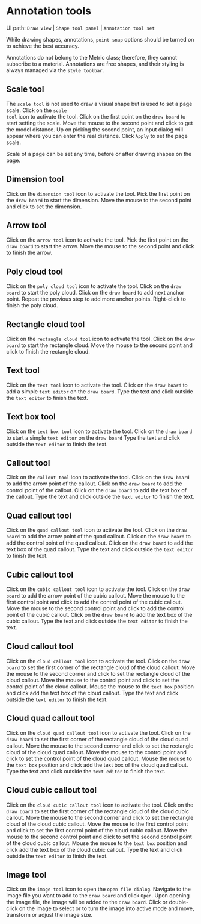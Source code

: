 # Annotation tools
<tldr>
    <p>UI path: <ui-path><code>Draw view</code> | <code>Shape tool panel</code> | <code>Annotation tool set</code></ui-path></p>
</tldr>

<tip>
<p>
While drawing shapes, annotations, <code>point snap</code> options should be turned on to achieve the best accuracy.
</p>
</tip>
<note>
<p>
Annotations do not belong to the Metric class; therefore, they cannot subscribe to a material. Annotations are free shapes, and their styling is always managed via the <code>style toolbar</code>.</p>
</note>

## Scale tool
The <code>scale tool</code> is not used to draw a visual shape but is used to set a page scale.
<procedure>
<step>
Click on the <code>scale tool</code> icon to activate the tool.
</step>
<step>
Click on the first point on the <code>draw board</code> to start setting the scale.
</step>
<step>
Move the mouse to the second point and click to get the model distance.
</step>
<step>
Up on picking the second point, an input dialog will appear where you can enter the real distance.
</step>
<step>
Click <code>Apply</code> to set the page scale.
</step>
<tip>
<p>
   Scale of a page can be set any time, before or after drawing shapes on the page.
</p>
</tip>
</procedure>

## Dimension tool
<procedure>

<step>
Click on the <code>dimension tool</code> icon to activate the tool.
</step>
<step>
Pick the first point on the <code>draw board</code> to start the dimension.
</step>
<step>
Move the mouse to the second point and click to set the dimension.
</step>
</procedure>

## Arrow tool
<procedure>
<step>
Click on the <code>arrow tool</code> icon to activate the tool.
</step>
<step>
Pick the first point on the <code>draw board</code> to start the arrow.
</step>
<step>
Move the mouse to the second point and click to finish the arrow.
</step>
</procedure>

## Poly cloud tool
<procedure>
<step>
Click on the <code>poly cloud tool</code> icon to activate the tool.
</step>
<step>
Click on the <code>draw board</code> to start the poly cloud.
</step>
<step>
Click on the <code>draw board</code> to add next anchor point.
</step>
<step>
Repeat the previous step to add more anchor points.
</step>
<step>
Right-click to finish the poly cloud.
</step>
</procedure>

## Rectangle cloud tool
<procedure>
<step>
Click on the <code>rectangle cloud tool</code> icon to activate the tool.
</step>
<step>
Click on the <code>draw board</code> to start the rectangle cloud.
</step>
<step>
Move the mouse to the second point and click to finish the rectangle cloud.
</step>
</procedure>

## Text tool
<procedure>
<step>
Click on the <code>text tool</code> icon to activate the tool.
</step>
<step>
Click on the <code>draw board</code> to add a simple <code>text editor</code> on the <code>draw board</code>.
</step>
<step>
Type the text and click outside the <code>text editor</code> to finish the text.
</step>
</procedure>

## Text box tool
<procedure>
<step>
Click on the <code>text box tool</code> icon to activate the tool.
</step>
<step>
Click on the <code>draw board</code> to start a simple <code>text editor</code> on the <code>draw board</code>
</step>
<step>
Type the text and click outside the <code>text editor</code> to finish the text.
</step>
</procedure>

## Callout tool
<procedure>
<step>
Click on the <code>callout tool</code> icon to activate the tool.
</step>
<step>
Click on the <code>draw board</code> to add the arrow point of the callout.
</step>
<step>
Click on the <code>draw board</code> to add the control point of the callout.
</step>
<step>
Click on the <code>draw board</code> to add the text box of the callout.
</step>
<step>
Type the text and click outside the <code>text editor</code> to finish the text.
</step>
</procedure>

## Quad callout tool
<procedure>
<step>
Click on the <code>quad callout tool</code> icon to activate the tool.
</step>
<step>
Click on the <code>draw board</code> to add the arrow point of the quad callout.
</step>
<step>
Click on the <code>draw board</code> to add the control point of the quad callout.
</step>
<step>
Click on the <code>draw board</code> to add the text box of the quad callout.
</step>
<step>
Type the text and click outside the <code>text editor</code> to finish the text.
</step>
</procedure>

## Cubic callout tool
<procedure>
<step>
Click on the <code>cubic callout tool</code> icon to activate the tool.
</step>
<step>
Click on the <code>draw board</code> to add the arrow point of the cubic callout.
</step>
<step>
Move the mouse to the first control point and click to add the control point of the cubic callout.
</step>
<step>
Move the mouse to the second control point and click to add the control point of the cubic callout.
</step>
<step>
Click on the <code>draw board</code> to add the text box of the cubic callout.
</step>
<step>
Type the text and click outside the <code>text editor</code> to finish the text.
</step>
</procedure>

## Cloud callout tool
<procedure>
<step>
Click on the <code>cloud callout tool</code> icon to activate the tool.
</step>
<step>
Click on the <code>draw board</code> to set the first corner of the rectangle cloud of the cloud callout.
</step>
<step>
Move the mouse to the second corner and click to set the rectangle cloud of the cloud callout.
</step>
<step>
Move the mouse to the control point and click to set the control point of the cloud callout.
</step>
<step>
Mouse the mouse to the <code>text box</code> position and click add the text box of the cloud callout.
</step>
<step>
Type the text and click outside the <code>text editor</code> to finish the text.
</step>
</procedure>

## Cloud quad callout tool
<procedure>
<step>
Click on the <code>cloud quad callout tool</code> icon to activate the tool.
</step>
<step>
Click on the <code>draw board</code> to set the first corner of the rectangle cloud of the cloud quad callout.
</step>
<step>
Move the mouse to the second corner and click to set the rectangle cloud of the cloud quad callout.
</step>
<step>
Move the mouse to the control point and click to set the control point of the cloud quad callout.
</step>
<step>
Mouse the mouse to the <code>text box</code> position and click add the text box of the cloud quad callout.
</step>
<step>
Type the text and click outside the <code>text editor</code> to finish the text.
</step>
</procedure>

## Cloud cubic callout tool
<procedure>
<step>
Click on the <code>cloud cubic callout tool</code> icon to activate the tool.
</step>
<step>
Click on the <code>draw board</code> to set the first corner of the rectangle cloud of the cloud cubic callout.
</step>
<step>
Move the mouse to the second corner and click to set the rectangle cloud of the cloud cubic callout.
</step>
<step>
Move the mouse to the first control point and click to set the first control point of the cloud cubic callout.
</step>
<step>
Move the mouse to the second control point and click to set the second control point of the cloud cubic callout.
</step>
<step>
Mouse the mouse to the <code>text box</code> position and click add the text box of the cloud cubic callout.
</step>
<step>
Type the text and click outside the <code>text editor</code> to finish the text.
</step>
</procedure>

## Image tool
<procedure>
<step>
Click on the <code>image tool</code> icon to open the <code>open file dialog</code>.
</step>
<step>
Navigate to the image file you want to add to the <code>draw board</code> and click <code>Open</code>.
</step>
<step>
Upon opening the image file, the image will be added to the <code>draw board</code>.

</step>
<step>
Click or double-click on the image to select or to turn the image into active mode and move, transform or adjust the image size.
</step>
</procedure>





